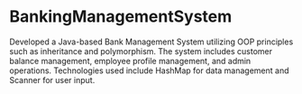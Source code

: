 # BankingManagementSystem
Developed a Java-based Bank Management System utilizing OOP principles such as inheritance and polymorphism. The system includes customer balance management, employee profile management, and admin operations. Technologies used include HashMap for data management and Scanner for user input.

